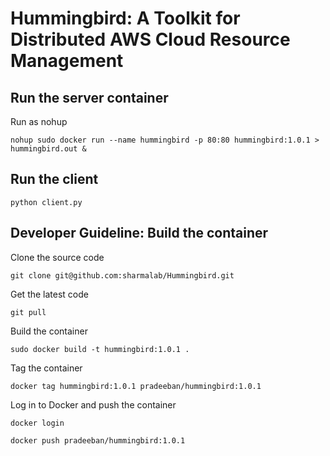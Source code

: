 # Hummingbird: A Toolkit for Distributed AWS Cloud Resource Management 

## Run the server container

Run as nohup
````
nohup sudo docker run --name hummingbird -p 80:80 hummingbird:1.0.1 > hummingbird.out &
````

## Run the client
````
python client.py
````

## Developer Guideline: Build the container

Clone the source code
````
git clone git@github.com:sharmalab/Hummingbird.git
````

Get the latest code
````
git pull
````

Build the container
````
sudo docker build -t hummingbird:1.0.1 .
````
Tag the container
````
docker tag hummingbird:1.0.1 pradeeban/hummingbird:1.0.1
````

Log in to Docker and push the container
````
docker login

docker push pradeeban/hummingbird:1.0.1
````
